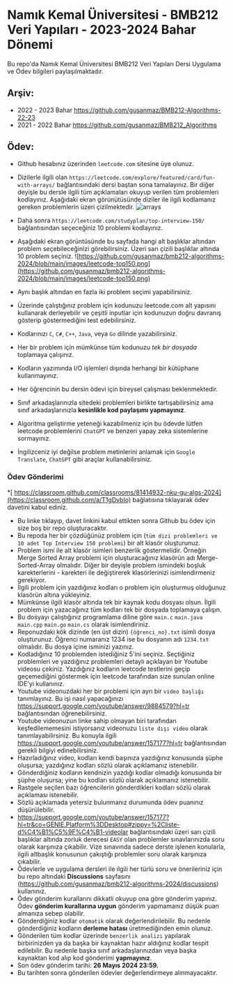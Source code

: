 # Namık Kemal Üniversitesi - BMB212 Veri Yapıları - 2023-2024 Bahar Dönemi

Bu repo'da Namık Kemal Üniversitesi BMB212 Veri Yapıları Dersi Uygulama ve Ödev bilgileri paylaşılmaktadır.

## Arşiv: 
* 2022 - 2023 Bahar https://github.com/gusanmaz/BMB212-Algorithms-22-23
* 2021 - 2022 Bahar https://github.com/gusanmaz/BMB212_Algorithms

## Ödev:

* Github hesabınız üzerinden `leetcode.com` sitesine üye olunuz.
* Dizilerle ilgili olan `https://leetcode.com/explore/featured/card/fun-with-arrays/` bağlantısındaki dersi baştan sona tamalayınız. Bir diğer deyişle bu dersle ilgili tüm açıklamaları okuyup verilen tüm problemleri kodlayınız. Aşağıdaki ekran görünütüsünde diziler ile ilgili kodlamanız gereken problemlerin üzeri çizilmektedir.
![arrays](https://github.com/gusanmaz/bmb212-algorithms-2024/blob/main/images/leetcode-arrays.png)

* Daha sonra `https://leetcode.com/studyplan/top-interview-150/` bağlantısından seçeceğiniz 10 problemi kodlayınız.
* Aşağıdaki ekran görüntüsünde bu sayfada hangi alt başlıklar altından problem seçebileceğinizi görebilirsiniz. Üzeri sarı çizili başlıklar altında 10 problem seçiniz.
![https://github.com/gusanmaz/bmb212-algorithms-2024/blob/main/images/leetcode-top150.png](https://github.com/gusanmaz/bmb212-algorithms-2024/blob/main/images/leetcode-top150.png)
* Aynı başlık altından en fazla iki problem seçimi yapabilirsiniz.
* Üzerinde çalıştığınız problem için kodunuzu leetcode.com alt yapısını kullanarak derleyebilir ve çeşitli inputlar için kodunuzun doğru davranış gösterip göstermediğini test edebilirsiniz.
* Kodlarınızı `C`, `C#`, `C++`, `Java`, veya `Go` dilinde yazabilirsiniz. 
* Her bir problem için mümkünse tüm kodunuzu *tek bir dosyada* toplamaya çalışınız.
* Kodların yazımında I/O işlemleri dışında herhangi bir kütüphane kullanmayınız.
* Her öğrencinin bu dersin ödevi için bireysel çalışması beklenmektedir.
* Sınıf arkadaşlarınızla sitedeki problemleri birlikte tartışabilirsiniz ama sınıf arkadaşlarınızla **kesinlikle kod paylaşımı yapmayınız**.
* Algoritma geliştirme yeteneği kazabilmeniz için bu ödevde lütfen leetcode problemlerini `ChatGPT` ve benzeri yapay zeka sistemlerine sormayınız.
* İngilizceniz iyi değilse problem metinlerini anlamak için `Google Translate`, `ChatGPT` gibi araçlar kullanabilirsiniz.

### Ödev Gönderimi
*[ https://classroom.github.com/classrooms/81414932-nku-gu-algs-2024](https://classroom.github.com/a/T1gDvbIo) bağlatısına tıklayarak ödev davetini kabul ediniz.
* Bu linke tıklayıp, davet linkini kabul ettikten sonra Github bu ödev için size boş bir repo oluşturacaktır.
* Bu repoda her bir çözdüğünüz problem için (`tüm dizi problemleri ve 10 adet Top Interview 150 problemi`) bir alt klasör oluşturunuz.
* Problem ismi ile alt klasör isimleri benzerlik göstermelidir. Örneğin Merge Sorted Array problemi için oluşturacağınız klasörün adı Merge-Sorted-Array olmalıdır.
  Diğer bir deyişle problem ismindeki boşluk karekterlerini - karekteri ile değiştirerek klasörlerinizi isimlendirmeniz gerekiyor.
* İlgili problem için yazdığınız kodları o problem için oluşturmuş olduğunuz klasörün altına yükleyiniz.
* Mümkünse ilgili klasör altında tek bir kaynak kodu dosyası olsun. İlgili problem için yazacağınız tüm kodları tek bir dosyada toplamaya çalışın.
* Bu dosyayı çalıştığınız programlama diline göre `main.c` `main.java` `main.cpp` `main.go` `main.cs` olarak isimlendiriniz.
* Reponuzdaki kök dizinde (en üst dizin) `{öğrenci_no}.txt` isimli dosya oluşturunuz. Öğrenci numaranız 1234 ise bu dosyanın adı `1234.txt` olmalıdır. Bu dosya içine isminizi yazınız.
* Kodladığınız 10 problemden istediğiniz 5'ini seçiniz. Seçtiğiniz problemleri ve yazdığınız problemleri detaylı açıklayan bir Youtube videosu çekiniz. Yazdığınız kodların leetcode testlerini
  geçip geçemediğini göstermek için leetcode tarafından size sunulan online IDE'yi kullanınız.
* Youtube videonuzdaki her bir problemi için ayrı bir `video başlığı` tanımlayınız. Bu işi nasıl yapacağınızı https://support.google.com/youtube/answer/9884579?hl=tr bağlantısından öğrenebilirsiniz.
* Youtube videonuzun linke sahip olmayan biri tarafından keşfedilememesini istiyorsanız videonuzu `liste dışı video` olarak tanımlayabilirsiniz. Bu konuyla ilgili https://support.google.com/youtube/answer/157177?hl=tr bağlantısından gerekli bilgiyi edinebilirsiniz.
* Hazırladığınız video, kodları kendi başınıza yazdığınız konusunda şüphe oluşursa; yazdığınız kodları sözlü olarak açıklamanız istenebilir.
* Gönderdiğiniz kodların kendnizin yazdığı kodlar olmadığı konusunda  bir şüphe oluşursa; yine bu kodları sözlü olarak açıklamanız istenebilir.
* Rastgele seçilen bazı öğrencilerin gönderdikleri kodları sözlü olarak açıklaması istenebilir.
* Sözlü açıklamada yetersiz bulunmanız durumunda ödev puanınız düşürülebilir.
* https://support.google.com/youtube/answer/157177?hl=tr&co=GENIE.Platform%3DDesktop#zippy=%2Cliste-d%C4%B1%C5%9F%C4%B1-videolar bağlantısındaki üzeri sarı çizili başlıklar altında zorluk derecesi
  `EASY` olan problemler sınavlarınızda soru olarak karşınıza çıkabilir. Vize sınavında sadece derste işlenen konularla, ilgili altbaşlık konusunun çakıştığı problemler soru olarak karşınıza çıkabilir.
* Ödevlerle ve uygulama dersleri ile ilgili her türlü soru ve önerileriniz için bu repo altındaki **Discussions** sayfasını (https://github.com/gusanmaz/bmb212-algorithms-2024/discussions) kullanınız.
* Ödev gönderim kurallarını dikkatli okuyup ona göre gönderim yapınız. Ödev **gönderim kurallarına uygun** gönderim yapmamanız düşük puan almanıza sebep olabilir.
* Gönderdiğiniz kodlar `otomatik` olarak değerlendirilebilir. Bu nedenle gönderdiğiniz kodların **derleme hatası** üretmediğinden emin olunuz.
* Gönderilen tüm kodlar üzerinde `benzerlik analizi` yapılarak birbirinizden ya da başka bir kaynaktan hazır aldığınız kodlar tespit edilebilir. Bu nedenle başka sınıf arkadaşlarınızdan veya başka kaynaktan kod alıp kod gönderimi **yapmayınız**.
* Son ödev gönderim tarihi: **26 Mayıs 2024 23:59.**
* Bu tarihten sonra gönderilen ödevler değerlendirmeye alınmayacaktır.
  

